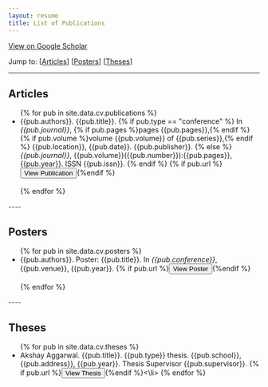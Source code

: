 ```yaml
---
layout: resume
title: List of Publications
---
```


<i class="ai ai-fw ai-google-scholar"></i> [View on Google Scholar](https://scholar.google.co.uk/citations?user=aPd4T_YAAAAJ)

Jump to: [[Articles](#articles)] [[Posters](#posters)] [[Theses](#theses)]

----


## Articles

<ul>
    {% for pub in site.data.cv.publications %}
        <li>{{pub.authors}}.  {{pub.title}}.  {% if pub.type == "conference" %} In <em>{{pub.journal}}</em>, {% if pub.pages %}pages {{pub.pages}},{% endif %} {% if pub.volume %}volume {{pub.volume}} of {{pub.series}},{% endif %} {{pub.location}}, {{pub.date}}.  {{pub.publisher}}. {% else %} <em>{{pub.journal}}</em>, {{pub.volume}}({{pub.number}}):{{pub.pages}}, {{pub.year}}. ISSN {{pub.issn}}. {% endif %} {% if pub.url %}<a href="{{pub.url}}"><button>View Publication</button></a>{%endif %}</li><br />
    {% endfor %}
</ul>
----

## Posters

<ul>
    {% for pub in site.data.cv.posters %}
        <li>{{pub.authors}}.  Poster: {{pub.title}}. In <em>{{pub.conference}}</em>, {{pub.venue}}, {{pub.year}}. {% if pub.url %}<a href="{% if pub.internal %}{{pub.url | prepend: site.url}}{% else %}{{pub.url}}{% endif %}"><button>View Poster</button></a>{%endif %}</li><br />
    {% endfor %}
</ul>
----

## Theses

<ul>
    {% for pub in site.data.cv.theses %}
        <li>Akshay Aggarwal.  {{pub.title}}.  {{pub.type}} thesis. {{pub.school}}, {{pub.address}}, {{pub.year}}. Thesis Supervisor {{pub.supervisor}}. {% if pub.url %}<a href="{% if pub.internal %}{{pub.url | prepend: site.url}}{% else %}{{pub.url}}{% endif %}"><button>View Thesis</button></a>{%endif %}<\li>
    {% endfor %}
</ul>